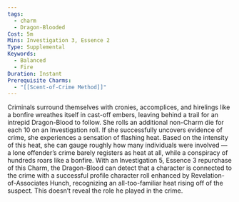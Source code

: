 ```yaml
---
tags:
  - charm
  - Dragon-Blooded
Cost: 5m
Mins: Investigation 3, Essence 2
Type: Supplemental
Keywords:
  - Balanced
  - Fire
Duration: Instant
Prerequisite Charms:
  - "[[Scent-of-Crime Method]]"
---
```

Criminals surround themselves with cronies, accomplices, and hirelings like a bonfire wreathes itself in cast-off embers, leaving behind a trail for an intrepid Dragon-Blood to follow. She rolls an additional non-Charm die for each 10 on an Investigation roll. If she successfully uncovers evidence of crime, she experiences a sensation of flashing heat. Based on the intensity of this heat, she can gauge roughly how many individuals were involved — a lone offender’s crime barely registers as heat at all, while a conspiracy of hundreds roars like a bonfire. With an Investigation 5, Essence 3 repurchase of this Charm, the Dragon-Blood can detect that a character is connected to the crime with a successful profile character roll enhanced by Revelation-of-Associates Hunch, recognizing an all-too-familiar heat rising off of the suspect. This doesn’t reveal the role he played in the crime.